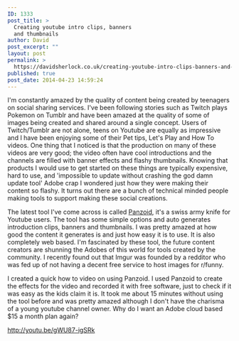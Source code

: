 ```yaml
---
ID: 1333
post_title: >
  Creating youtube intro clips, banners
  and thumbnails
author: David
post_excerpt: ""
layout: post
permalink: >
  https://davidsherlock.co.uk/creating-youtube-intro-clips-banners-and-thumbnails/
published: true
post_date: 2014-04-23 14:59:24
---
```

I'm constantly amazed by the quality of content being created by teenagers on social sharing services. I've been following stories such as Twitch plays Pokemon on Tumblr and have been amazed at the quality of some of images being created and shared around a single concept. Users of Twitch/Tumblr are not alone, teens on Youtube are equally as impressive and I have been enjoying some of their Pet tips, Let's Play and How To videos. One thing that I noticed is that the production on many of these videos are very good; the video often have cool introductions and the channels are filled with banner effects and flashy thumbnails. Knowing that products I would use to get started on these things are typically expensive, hard to use, and 'impossible to update without crashing the god damn update tool' Adobe crap I wondered just how they were making their content so flashy. It turns out there are a bunch of technical minded people making tools to support making these social creations.

The latest tool I've come across is called <a href="http://panzoid.com">Panzoid</a>, it's a swiss army knife for Youtube users. The tool has some simple options and auto generates introduction clips, banners and thumbnails. I was pretty amazed at how good the content it generates is and just how easy it is to use. It is also completely web based. I'm fascinated by these tool, the future content creators are shunning the Adobes of this world for tools created by the community. I recently found out that Imgur was founded by a redditor who was fed up of not having a decent free service to host images for r/funny.

I created a quick how to video on using Panzoid. I used Panzoid to create the effects for the video and recorded it with free software, just to check if it was easy as the kids claim it is. It took me about 15 minutes without using the tool before and was pretty amazed although I don't have the charisma of a young youtube channel owner. Why do I want an Adobe cloud based $15 a month plan again?

http://youtu.be/gWU87-igSRk

&nbsp;